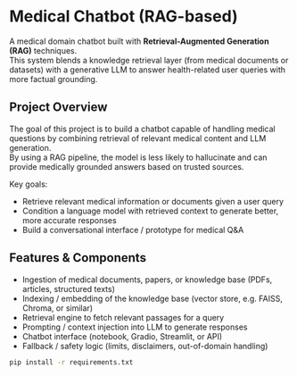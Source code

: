 # Medical Chatbot (RAG-based)

A medical domain chatbot built with **Retrieval-Augmented Generation (RAG)** techniques.  
This system blends a knowledge retrieval layer (from medical documents or datasets) with a generative LLM to answer health-related user queries with more factual grounding.

## Project Overview

The goal of this project is to build a chatbot capable of handling medical questions by combining retrieval of relevant medical content and LLM generation.  
By using a RAG pipeline, the model is less likely to hallucinate and can provide medically grounded answers based on trusted sources.

Key goals:
- Retrieve relevant medical information or documents given a user query  
- Condition a language model with retrieved context to generate better, more accurate responses  
- Build a conversational interface / prototype for medical Q&A  

## Features & Components

- Ingestion of medical documents, papers, or knowledge base (PDFs, articles, structured texts)  
- Indexing / embedding of the knowledge base (vector store, e.g. FAISS, Chroma, or similar)  
- Retrieval engine to fetch relevant passages for a query  
- Prompting / context injection into LLM to generate responses  
- Chatbot interface (notebook, Gradio, Streamlit, or API)  
- Fallback / safety logic (limits, disclaimers, out-of-domain handling)  


```bash
pip install -r requirements.txt
